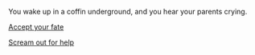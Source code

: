 You wake up in a coffin underground, and you hear your parents crying.

[Accept your fate](../4fate.md)

[Scream out for help](../5cry.md)